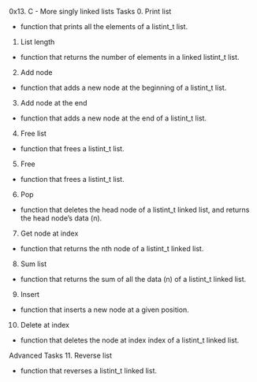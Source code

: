 0x13. C - More singly linked lists
Tasks
0. Print list 
- function that prints all the elements of a listint_t list.

1. List length 
- function that returns the number of elements in a linked listint_t list.

2. Add node 
- function that adds a new node at the beginning of a listint_t list.

3. Add node at the end 
- function that adds a new node at the end of a listint_t list.

4. Free list 
- function that frees a listint_t list.

5. Free 
- function that frees a listint_t list.

6. Pop
- function that deletes the head node of a listint_t linked list, and returns the head node’s data (n).

7. Get node at index
- function that returns the nth node of a listint_t linked list.

8. Sum list
- function that returns the sum of all the data (n) of a listint_t linked list.

9. Insert 
- function that inserts a new node at a given position.

10. Delete at index
- function that deletes the node at index index of a listint_t linked list.

Advanced Tasks
11. Reverse list 
- function that reverses a listint_t linked list.

